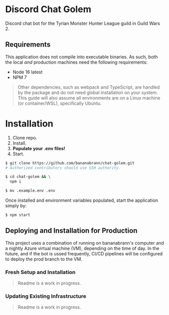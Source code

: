 # Discord Chat Golem
Discord chat bot for the Tyrian Monster Hunter League guild in Guild Wars 2. 

## Requirements
This application does not compile into executable binaries. As such, both the local *and* production machines need the following requirements:
- Node 16 latest
- NPM 7

> Other dependencies, such as webpack and TypeScript, are handled by the package and do not need global installation on your system.
> This guide will also assume all environments are on a Linux machine (or container/WSL), specifically Ubuntu.

# Installation
1. Clone repo.
1. Install.
1. **Populate your .env files!**
1. Start.

```sh
$ git clone https://github.com/bananabrann/chat-golem.git
# Authorized contributors should use SSH authority.

$ cd chat-golem && \
  npm i

$ mv .example.env .env
```

Once installed and environment variables populated, start the application simply by:
```sh
$ npm start
```


## Deploying and Installation for Production
This project uses a combination of running on bananabrann's computer and a nightly Azure virtual machine (VM), depending on the time of day. In the future, and if the bot is ussed frequently, CI/CD pipelines will be configured to deploy the prod branch to the VM. 

### Fresh Setup and Installation
> Readme is a work in progress.

### Updating Existing Infrastructure
> Readme is a work in progress.

